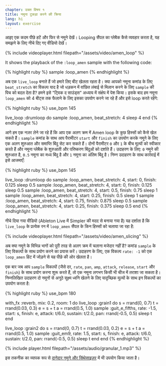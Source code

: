 ```yaml
---
chapter: उन्नत विषय १
title: नमूना टुकड़ा करने की क्रिया
lang: hi
layout: exercise
---
```


आइए एक कदम पीछे हटें और फिर से नमूने देखें। Looping सैंपल का प्लेबैक कैसे व्यवहार करता है, यह समझने के लिए नीचे दिए गए वीडियो देखें।

{% include videoplayer.html filepath="/assets/video/amen_loop" %}

It shows the playback of the `:loop_amen` sample with the following code:

{% highlight ruby %}
sample :loop_amen
{% endhighlight %}

अब एक `live_loop` बनाते हैं जो हमारे लिए बीट खेलता रहता है। क्या आपको नमूना कमांड के लिए `beat_stretch` का विकल्प याद है जो धड़कन में वांछित लंबाई से मिलान करने के लिए `sample` की पिच को बदल देता है? हमने इसे "ट्विक द साउंड्स" अध्याय में संक्षेप में पेश किया। इसके बाद हम नमूना `loop_amen` को 4 बीट्स तक फैलाने के लिए इसका उपयोग करने जा रहे हैं और इसे loop करते रहेंगे:

{% highlight ruby %}
use_bpm 145

live_loop :drumloop do
  sample :loop_amen, beat_stretch: 4
  sleep 4
end
{% endhighlight %}

आगे हम एक नज़र लेने जा रहे हैं कि आप एक अलग क्रम में Amen loop के कुछ हिस्सों को कैसे खेल सकते हैं। `sample` कमांड के साथ आप पैरामीटर `start` और `finish` का उपयोग करके नमूने के लिए एक अलग शुरुआत और समाप्ति बिंदु सेट कर सकते हैं। दोनों पैरामीटर `0` और `1`  के बीच मूल्यों को स्वीकार करते हैं और नमूना प्लेबैक के शुरुआती और परिष्करण बिंदुओं को दर्शाते हैं। उदाहरण के लिए: `0` नमूने की शुरुआत है, `0.5` नमूना का मध्य बिंदु है और `1` नमूना का अंतिम बिंदु है। निम्न उदाहरण के साथ कार्रवाई में इसे आजमाएँ:

{% highlight ruby %}
use_bpm 145

live_loop :drumloop do
  sample :loop_amen, beat_stretch: 4, start: 0, finish: 0.125
  sleep 0.5
  sample :loop_amen, beat_stretch: 4, start: 0, finish: 0.125
  sleep 0.5
  sample :loop_amen, beat_stretch: 4, start: 0.5, finish: 0.75
  sleep 1
  sample :loop_amen, beat_stretch: 4, start: 0.25, finish: 0.5
  sleep 1
  sample :loop_amen, beat_stretch: 4, start: 0.75, finish: 0.875
  sleep 0.5
  sample :loop_amen, beat_stretch: 4, start: 0.25, finish: 0.375
  sleep 0.5
end
{% endhighlight %}

नीचे दिया गया वीडियो (Ableton Live में Simpler की मदद से बनाया गया है) यह दर्शाता है कि `live_loop` के प्रत्येक रन में `loop_amen` सैंपल के किन हिस्सों को चलाया जा रहा है:

{% include videoplayer.html filepath="/assets/video/amen_slicing" %}

अब क्या नमूने के विभिन्न भागों को पूरी तरह से अलग क्रम में चलाना मजेदार नहीं है? कमांड `sample` के लिए विकल्पों के साथ प्रयोग करने का प्रयास करें। उदाहरण के लिए, एक विकल्प `rate: -1` को एक `loop_amen` हिट में जोड़ने से यह पीछे की ओर खेलता है।

एक बार जब आप `sample` विकल्पों (जैसे दर,  `rate`, `pan`, `amp`, `attack`, `release`, `start` और `finish`) के साथ प्रयोग करना शुरू करते हैं, तो एक नमूना लगभग किसी भी चीज में तराशा जा सकता है। निम्नलिखित उदाहरण दो नमूनों से अनूठे सूक्ष्म ध्वनि खेलने के लिए यादृच्छिक मूल्यों के साथ इन विकल्पों का उपयोग करता है:

{% highlight ruby %}
use_bpm 180

with_fx :reverb, mix: 0.2, room: 1 do
  live_loop :grain1 do
    s = rrand(0, 0.7)
    t = rrand(0.03, 0.3)
    e = s + t
    a = rrand(0.5, 1.0)
    sample :guit_e_fifths, rate: -1.5, start: s, finish: e, attack: t/6.0, sustain: t/2.0, pan: rrand(-0.5, 0.5)
    sleep t
  end

  live_loop :grain2 do
    s = rrand(0, 0.7)
    t = rrand(0.03, 0.2)
    e = s + t
    a = rrand(0.5, 1.0)
    sample :guit_em9, rate: 1.5, start: s, finish: e, attack: t/6.0, sustain: t/2.0, pan: rrand(-0.5, 0.5)
    sleep t
  end
end
{% endhighlight %}

{% include player.html filepath="/assets/audio/granular_1.mp3" %}

इस तकनीक का व्यापक रूप से <a href="https://en.wikipedia.org/wiki/Granular_synthesis">दानेदार नमूने और सिंथेसाइज़र</a> में भी उपयोग किया जाता है।
